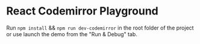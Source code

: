 # React Codemirror Playground

Run `npm install` && `npm run dev-codemirror` in the root folder of the project or use launch the demo from the "Run & Debug" tab.
